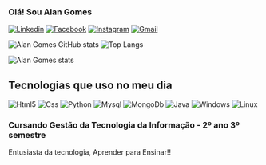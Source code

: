 ### Olá! Sou Alan Gomes

[![Linkedin](https://img.shields.io/badge/LinkedIn-0077B5?style=for-the-badge&logo=linkedin&logoColor=white)](https://linkedin.com/in/alangomes)    [![Facebook](https://img.shields.io/badge/Facebook-1877F2?style=for-the-badge&logo=facebook&logoColor=white)](https://facebook.com/profile.php?id=100054348926993)    [![Instagram](https://img.shields.io/badge/Instagram-E4405F?style=for-the-badge&logo=instagram&logoColor=white)](https://instagram.com/gomes_aln)     [![Gmail](https://img.shields.io/badge/Gmail-D14836?style=for-the-badge&logo=gmail&logoColor=white)](alangomess1997@gmail.com)


![Alan Gomes GitHub stats](https://github-readme-stats.vercel.app/api?username=agn97&show_icons=true&theme=dracula)
![Top Langs](https://github-readme-stats.vercel.app/api/top-langs/?username=agn97&hide_progress=true)

![Alan Gomes stats](https://github-readme-stats.vercel.app/api/top-langs/?username=agn97&theme=blue-green)


## Tecnologias que uso no meu dia 

<div style='display: inline-block'<br/>
  <img aling="center" alt="Html5" src="https://img.shields.io/badge/HTML5-E34F26?style=for-the-badge&logo=html5&logoColor=white"/>
  <img aling="center" alt="Css" src="https://img.shields.io/badge/CSS-239120?&style=for-the-badge&logo=css3&logoColor=white"/>
  <img aling="center" alt="Python" src="https://img.shields.io/badge/Python-14354C?style=for-the-badge&logo=python&logoColor=white"/>
  <img aling="center" alt="Mysql" src="https://img.shields.io/badge/MySQL-00000F?style=for-the-badge&logo=mysql&logoColor=white"/>
  <img aling="center" alt="MongoDb" src="https://img.shields.io/badge/MongoDB-4EA94B?style=for-the-badge&logo=mongodb&logoColor=white"/>
  <img aling="center" alt="Java" src="https://img.shields.io/badge/Java-ED8B00?style=for-the-badge&logo=openjdk&logoColor=white"/>
  <img aling="center" alt="Windows" src="https://img.shields.io/badge/Windows-0078D6?style=for-the-badge&logo=windows&logoColor=white"/>
  <img aling="center" alt="Linux" src="https://img.shields.io/badge/Linux-FCC624?style=for-the-badge&logo=linux&logoColor=black"/>
</div><br/> 


### Cursando Gestão da Tecnologia da Informação - 2º ano 3º semestre <br/>
Entusiasta da tecnologia, Aprender para Ensinar!!
